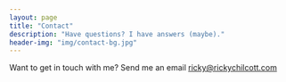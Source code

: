 ```yaml
---
layout: page
title: "Contact"
description: "Have questions? I have answers (maybe)."
header-img: "img/contact-bg.jpg"
---
```


Want to get in touch with me? Send me an email [ricky@rickychilcott.com](mailto:ricky@rickychilcott.com)